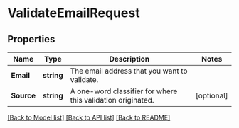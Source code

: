 # ValidateEmailRequest

## Properties

Name | Type | Description | Notes
------------ | ------------- | ------------- | -------------
**Email** | **string** | The email address that you want to validate. |
**Source** | **string** | A one-word classifier for where this validation originated. |[optional] 

[[Back to Model list]](../README.md#documentation-for-models) [[Back to API list]](../README.md#documentation-for-api-endpoints) [[Back to README]](../README.md)


